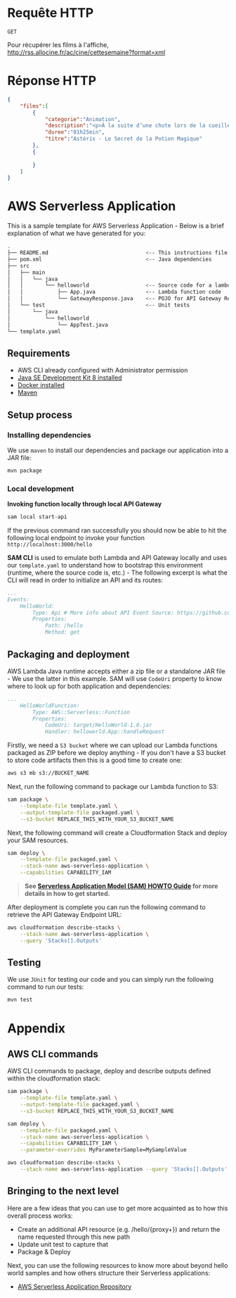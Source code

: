 # Requête HTTP

`GET`

Pour récupérer les films à l'affiche, http://rss.allocine.fr/ac/cine/cettesemaine?format=xml

# Réponse HTTP

```json
{
    "films":[
        {
            "categorie":"Animation",
            "description":"<p>À la suite d’une chute lors de la cueillette du gui,...",
            "duree":"01h25min",
            "titre":"Astérix - Le Secret de la Potion Magique"
        },
        {
        
        }
    ]
}
```

# AWS Serverless Application

This is a sample template for AWS Serverless Application - Below is a brief explanation of what we have generated for you:

```bash
.
├── README.md                               <-- This instructions file
├── pom.xml                                 <-- Java dependencies
├── src
│   ├── main
│   │   └── java
│   │       └── helloworld                  <-- Source code for a lambda function
│   │           ├── App.java                <-- Lambda function code
│   │           └── GatewayResponse.java    <-- POJO for API Gateway Responses object 
│   └── test                                <-- Unit tests
│       └── java
│           └── helloworld
│               └── AppTest.java
└── template.yaml
```

## Requirements

* AWS CLI already configured with Administrator permission
* [Java SE Development Kit 8 installed](http://www.oracle.com/technetwork/java/javase/downloads/jdk8-downloads-2133151.html)
* [Docker installed](https://www.docker.com/community-edition)
* [Maven](https://maven.apache.org/install.html)

## Setup process

### Installing dependencies

We use `maven` to install our dependencies and package our application into a JAR file:

```bash
mvn package
```
### Local development

**Invoking function locally through local API Gateway**

```bash
sam local start-api
```

If the previous command ran successfully you should now be able to hit the following local endpoint to invoke your function `http://localhost:3000/hello`

**SAM CLI** is used to emulate both Lambda and API Gateway locally and uses our `template.yaml` to understand how to bootstrap this environment (runtime, where the source code is, etc.) - The following excerpt is what the CLI will read in order to initialize an API and its routes:

```yaml
...
Events:
    HelloWorld:
        Type: Api # More info about API Event Source: https://github.com/awslabs/serverless-application-model/blob/master/versions/2016-10-31.md#api
        Properties:
            Path: /hello
            Method: get
```

## Packaging and deployment

AWS Lambda Java runtime accepts either a zip file or a standalone JAR file - We use the latter in this example. SAM will use `CodeUri` property to know where to look up for both application and dependencies:

```yaml
...
    HelloWorldFunction:
        Type: AWS::Serverless::Function
        Properties:
            CodeUri: target/HelloWorld-1.0.jar
            Handler: helloworld.App::handleRequest
```

Firstly, we need a `S3 bucket` where we can upload our Lambda functions packaged as ZIP before we deploy anything - If you don't have a S3 bucket to store code artifacts then this is a good time to create one:

```bash
aws s3 mb s3://BUCKET_NAME
```

Next, run the following command to package our Lambda function to S3:

```bash
sam package \
    --template-file template.yaml \
    --output-template-file packaged.yaml \
    --s3-bucket REPLACE_THIS_WITH_YOUR_S3_BUCKET_NAME
```

Next, the following command will create a Cloudformation Stack and deploy your SAM resources.

```bash
sam deploy \
    --template-file packaged.yaml \
    --stack-name aws-serverless-application \
    --capabilities CAPABILITY_IAM
```

> **See [Serverless Application Model (SAM) HOWTO Guide](https://github.com/awslabs/serverless-application-model/blob/master/HOWTO.md) for more details in how to get started.**

After deployment is complete you can run the following command to retrieve the API Gateway Endpoint URL:

```bash
aws cloudformation describe-stacks \
    --stack-name aws-serverless-application \
    --query 'Stacks[].Outputs'
```

## Testing

We use `JUnit` for testing our code and you can simply run the following command to run our tests:

```bash
mvn test
```

# Appendix

## AWS CLI commands

AWS CLI commands to package, deploy and describe outputs defined within the cloudformation stack:

```bash
sam package \
    --template-file template.yaml \
    --output-template-file packaged.yaml \
    --s3-bucket REPLACE_THIS_WITH_YOUR_S3_BUCKET_NAME

sam deploy \
    --template-file packaged.yaml \
    --stack-name aws-serverless-application \
    --capabilities CAPABILITY_IAM \
    --parameter-overrides MyParameterSample=MySampleValue

aws cloudformation describe-stacks \
    --stack-name aws-serverless-application --query 'Stacks[].Outputs'
```

## Bringing to the next level

Here are a few ideas that you can use to get more acquainted as to how this overall process works:

* Create an additional API resource (e.g. /hello/{proxy+}) and return the name requested through this new path
* Update unit test to capture that
* Package & Deploy

Next, you can use the following resources to know more about beyond hello world samples and how others structure their Serverless applications:

* [AWS Serverless Application Repository](https://aws.amazon.com/serverless/serverlessrepo/)
